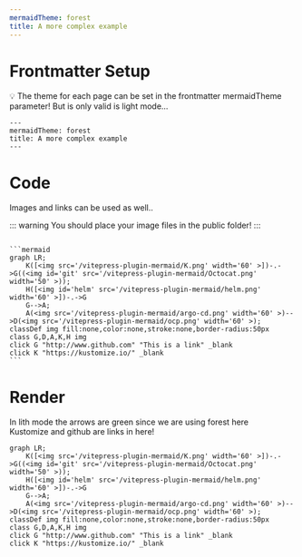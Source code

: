 ```yaml
---
mermaidTheme: forest
title: A more complex example
---
```


# Frontmatter Setup

💡 The theme for each page can be set in the frontmatter mermaidTheme parameter! But is only valid is light mode...

```
---
mermaidTheme: forest
title: A more complex example
---
```

# Code

Images and links can be used as well..

::: warning
You should place your image files in the public folder!
:::

````

```mermaid
graph LR;
    K([<img src='/vitepress-plugin-mermaid/K.png' width='60' >])-.->G((<img id='git' src='/vitepress-plugin-mermaid/Octocat.png' width='50' >));
    H([<img id='helm' src='/vitepress-plugin-mermaid/helm.png' width='60' >])-.->G
    G-->A;
    A(<img src='/vitepress-plugin-mermaid/argo-cd.png' width='60' >)-->D(<img src='/vitepress-plugin-mermaid/ocp.png' width='60' >);
classDef img fill:none,color:none,stroke:none,border-radius:50px
class G,D,A,K,H img
click G "http://www.github.com" "This is a link" _blank
click K "https://kustomize.io/" _blank
```
````

# Render

In lith mode the arrows are green since we are using forest here  
Kustomize and github are links in here!

```mermaid
graph LR;
    K([<img src='/vitepress-plugin-mermaid/K.png' width='60' >])-.->G((<img id='git' src='/vitepress-plugin-mermaid/Octocat.png' width='50' >));
    H([<img id='helm' src='/vitepress-plugin-mermaid/helm.png' width='60' >])-.->G
    G-->A;
    A(<img src='/vitepress-plugin-mermaid/argo-cd.png' width='60' >)-->D(<img src='/vitepress-plugin-mermaid/ocp.png' width='60' >);
classDef img fill:none,color:none,stroke:none,border-radius:50px
class G,D,A,K,H img
click G "http://www.github.com" "This is a link" _blank
click K "https://kustomize.io/" _blank
```

<style>
  #git {
    border-radius: 50px;
  }

  #helm,
  .dark #git{
    transform: scale(1.5);
  }

  .dark #helm {
    filter: brightness(1.5);
  }
</style>
